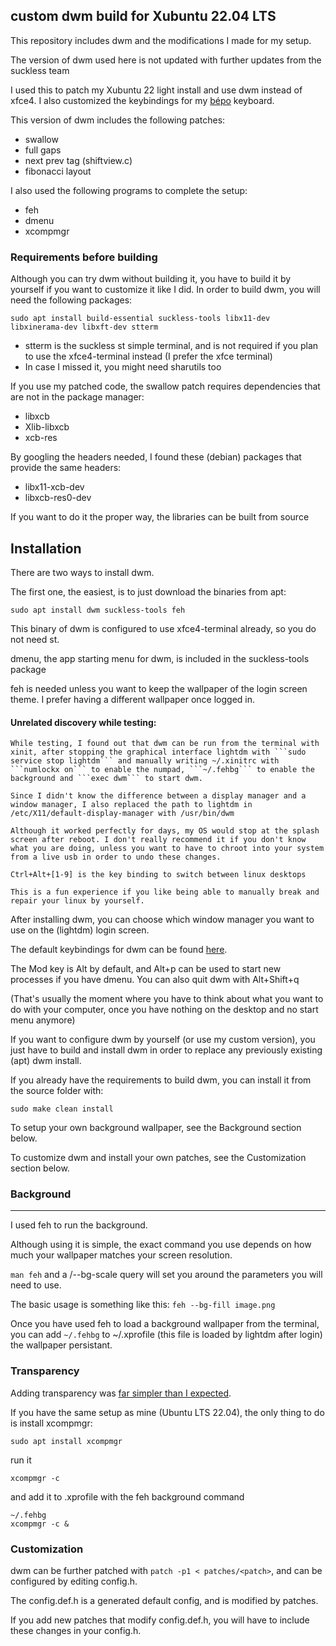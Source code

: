 ## custom dwm build for Xubuntu 22.04 LTS

This repository includes dwm and the modifications I made for my setup.

The version of dwm used here is not updated with further updates from the suckless team

I used this to patch my Xubuntu 22 light install and use dwm instead of xfce4.
I also customized the keybindings for my [bépo](https://bepo.fr/wiki/Accueil) keyboard.


This version of dwm includes the following patches:
 * swallow
 * full gaps
 * next prev tag (shiftview.c)
 * fibonacci layout

I also used the following programs to complete the setup:
 * feh
 * dmenu
 * xcompmgr


### Requirements before building

Although you can try dwm without building it, you have to build it by yourself if you want to customize it like I did.
In order to build dwm, you will need the following packages:

```
sudo apt install build-essential suckless-tools libx11-dev libxinerama-dev libxft-dev stterm
```
 * stterm is the suckless st simple terminal, and is not required if you plan to use the xfce4-terminal instead (I prefer the xfce terminal)
 * In case I missed it, you might need sharutils too

If you use my patched code, the swallow patch requires dependencies that are not in the package manager:
 * libxcb
 * Xlib-libxcb
 * xcb-res

By googling the headers needed, I found these (debian) packages that provide the same headers:
 * libx11-xcb-dev
 * libxcb-res0-dev

If you want to do it the proper way, the libraries can be built from source



## Installation

There are two ways to install dwm.

The first one, the easiest, is to just download the binaries from apt:

```
sudo apt install dwm suckless-tools feh
```

This binary of dwm is configured to use xfce4-terminal already, so you do not need st.

dmenu, the app starting menu for dwm, is included in the suckless-tools package

feh is needed unless you want to keep the wallpaper of the login screen theme. I prefer having a different wallpaper once logged in.


#### Unrelated discovery while testing:

```
While testing, I found out that dwm can be run from the terminal with xinit, after stopping the graphical interface lightdm with ```sudo service stop lightdm``` and manually writing ~/.xinitrc with ```numlockx on``` to enable the numpad, ```~/.fehbg``` to enable the background and ```exec dwm``` to start dwm.

Since I didn't know the difference between a display manager and a window manager, I also replaced the path to lightdm in /etc/X11/default-display-manager with /usr/bin/dwm

Although it worked perfectly for days, my OS would stop at the splash screen after reboot. I don't really recommend it if you don't know what you are doing, unless you want to have to chroot into your system from a live usb in order to undo these changes.

Ctrl+Alt+[1-9] is the key binding to switch between linux desktops

This is a fun experience if you like being able to manually break and repair your linux by yourself.
```




After installing dwm, you can choose which window manager you want to use on the (lightdm) login screen.

The default keybindings for dwm can be found [here](https://gist.github.com/erlendaakre/12eb90eef84a3ab81f7b531e516c9594).

The Mod key is Alt by default, and Alt+p can be used to start new processes if you have dmenu. You can also quit dwm with Alt+Shift+q

(That's usually the moment where you have to think about what you want to do with your computer, once you have nothing on the desktop and no start menu anymore)




If you want to configure dwm by yourself (or use my custom version), you just have to build and install dwm in order to replace any previously existing (apt) dwm install.

If you already have the requirements to build dwm, you can install it from the source folder with:

```
sudo make clean install
```



To setup your own background wallpaper, see the Background section below.

To customize dwm and install your own patches, see the Customization section below.


### Background
----------
I used feh to run the background.

Although using it is simple, the exact command you use depends on how much your wallpaper matches your screen resolution.

```man feh``` and a /--bg-scale query will set you around the parameters you will need to use.

The basic usage is something like this: ```feh --bg-fill image.png```

Once you have used feh to load a background wallpaper from the terminal, you can add ```~/.fehbg``` to ~/.xprofile (this file is loaded by lightdm after login) the wallpaper persistant.

### Transparency

Adding transparency was [far simpler than I expected](https://wiki.archlinux.org/title/xcompmgr).

If you have the same setup as mine (Ubuntu LTS 22.04), the only thing to do is install xcompmgr:

```
sudo apt install xcompmgr
```

run it

```
xcompmgr -c
```

and add it to .xprofile with the feh background command

```
~/.fehbg
xcompmgr -c &
```


### Customization

dwm can be further patched with ```patch -p1 < patches/<patch>```,
and can be configured by editing config.h.

The config.def.h is a generated default config, and is modified by patches.

If you add new patches that modify config.def.h, you will have to include these changes in your config.h.
